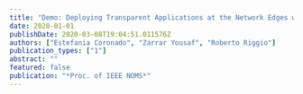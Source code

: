 ```yaml
---
title: "Demo: Deploying Transparent Applications at the Network Edges with LightEdge"
date: 2020-01-01
publishDate: 2020-03-08T19:04:51.011576Z
authors: ["Estefania Coronado", "Zarrar Yousaf", "Roberto Riggio"]
publication_types: ["1"]
abstract: ""
featured: false
publication: "*Proc. of IEEE NOMS*"
---
```



